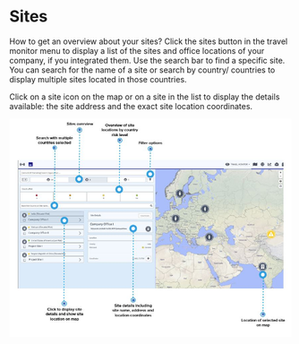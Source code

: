 # Sites

How to get an overview about your sites? Click the sites button in the travel monitor menu to display a list of the sites and office locations of your company, if you integrated them. Use the search bar to find a specific site. You can search for the name of a site or search by country/ countries to display multiple sites located in those countries.

Click on a site icon on the map or on a site in the list to display the details available: the site address and the exact site location coordinates.

![](../../.gitbook/assets/tm_img03.jpg)

